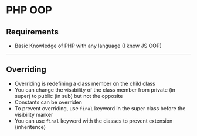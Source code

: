 # PHP OOP

## Requirements

- Basic Knowledge of PHP with any language (I know JS OOP)

---

## Overriding

- Overriding is redefining a class member on the child class
- You can change the visability of the class member from private (in super) to public (in sub) but not the opposite
- Constants can be overriden
- To prevent overriding, use `final` keyword in the super class before the visibility marker
- You can use `final` keyword with the classes to prevent extension (inheritence)